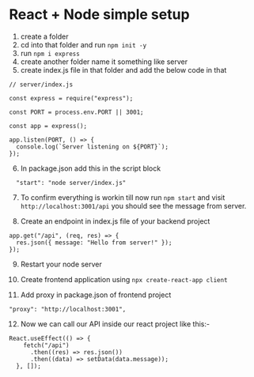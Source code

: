 # React + Node simple setup
1) create a folder
2) cd into that folder and run `npm init -y`
3) run `npm i express`
4) create another folder name it something like server
5) create index.js file in that folder and add the below code in that
```
// server/index.js

const express = require("express");

const PORT = process.env.PORT || 3001;

const app = express();

app.listen(PORT, () => {
  console.log(`Server listening on ${PORT}`);
});
```
6) In package.json add this in the script block
```
  "start": "node server/index.js"
```
7) To confirm everything is workin till now run `npm start` and visit `http://localhost:3001/api` you should see the message from server.

8) Create an endpoint in index.js file of your backend project
```
app.get("/api", (req, res) => {
  res.json({ message: "Hello from server!" });
});
```

9) Restart your node server

10) Create frontend application using `npx create-react-app client`

11) Add proxy in package.json of frontend project
```
"proxy": "http://localhost:3001",
```

12) Now we can call our API inside our react project like this:-
```
React.useEffect(() => {
    fetch("/api")
      .then((res) => res.json())
      .then((data) => setData(data.message));
  }, []);
```

